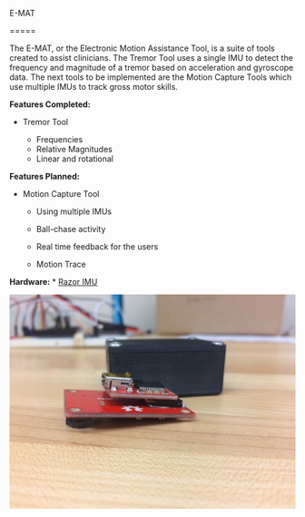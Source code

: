 E-MAT

=====


The E-MAT, or the Electronic Motion Assistance Tool, is a suite of tools created to assist clinicians. The Tremor Tool uses a single IMU to detect the frequency and magnitude of a tremor based on acceleration and gyroscope data. The next tools to be implemented are the Motion Capture Tools which use multiple IMUs to track gross motor skills.

**Features Completed:**
* Tremor Tool

  * Frequencies
  * Relative Magnitudes
  * Linear and rotational


**Features Planned:**

* Motion Capture Tool

  * Using multiple IMUs

  * Ball-chase activity

  * Real time feedback for the users
  * Motion Trace



**Hardware:**
*
 [Razor IMU](https://www.sparkfun.com/products/10736)




![Hardware](/Photos/hardware.jpg?raw=true)